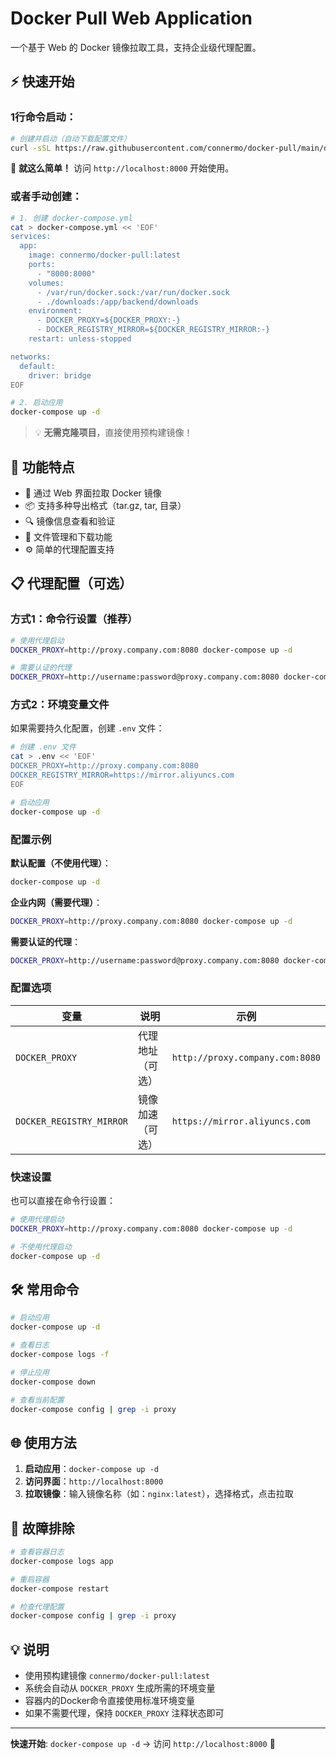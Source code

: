 # Docker Pull Web Application

一个基于 Web 的 Docker 镜像拉取工具，支持企业级代理配置。

## ⚡ 快速开始

### 1行命令启动：

```bash
# 创建并启动（自动下载配置文件）
curl -sSL https://raw.githubusercontent.com/connermo/docker-pull/main/docker-compose.yml > docker-compose.yml && docker-compose up -d
```

🎉 **就这么简单！** 访问 `http://localhost:8000` 开始使用。

### 或者手动创建：

```bash
# 1. 创建 docker-compose.yml
cat > docker-compose.yml << 'EOF'
services:
  app:
    image: connermo/docker-pull:latest
    ports:
      - "8000:8000"
    volumes:
      - /var/run/docker.sock:/var/run/docker.sock
      - ./downloads:/app/backend/downloads
    environment:
      - DOCKER_PROXY=${DOCKER_PROXY:-}
      - DOCKER_REGISTRY_MIRROR=${DOCKER_REGISTRY_MIRROR:-}
    restart: unless-stopped

networks:
  default:
    driver: bridge
EOF

# 2. 启动应用
docker-compose up -d
```

> 💡 **无需克隆项目**，直接使用预构建镜像！

## 🚀 功能特点

- 🐳 通过 Web 界面拉取 Docker 镜像
- 📦 支持多种导出格式（tar.gz, tar, 目录）
- 🔍 镜像信息查看和验证
- 📁 文件管理和下载功能
- ⚙️ 简单的代理配置支持

## 📋 代理配置（可选）

### 方式1：命令行设置（推荐）

```bash
# 使用代理启动
DOCKER_PROXY=http://proxy.company.com:8080 docker-compose up -d

# 需要认证的代理
DOCKER_PROXY=http://username:password@proxy.company.com:8080 docker-compose up -d
```

### 方式2：环境变量文件

如果需要持久化配置，创建 `.env` 文件：

```bash
# 创建 .env 文件
cat > .env << 'EOF'
DOCKER_PROXY=http://proxy.company.com:8080
DOCKER_REGISTRY_MIRROR=https://mirror.aliyuncs.com
EOF

# 启动应用
docker-compose up -d
```

### 配置示例

**默认配置（不使用代理）**：
```bash
docker-compose up -d
```

**企业内网（需要代理）**：
```bash
DOCKER_PROXY=http://proxy.company.com:8080 docker-compose up -d
```

**需要认证的代理**：
```bash
DOCKER_PROXY=http://username:password@proxy.company.com:8080 docker-compose up -d
```

### 配置选项

| 变量 | 说明 | 示例 |
|------|------|------|
| `DOCKER_PROXY` | 代理地址（可选） | `http://proxy.company.com:8080` |
| `DOCKER_REGISTRY_MIRROR` | 镜像加速（可选） | `https://mirror.aliyuncs.com` |

### 快速设置

也可以直接在命令行设置：

```bash
# 使用代理启动
DOCKER_PROXY=http://proxy.company.com:8080 docker-compose up -d

# 不使用代理启动
docker-compose up -d
```

## 🛠️ 常用命令

```bash
# 启动应用
docker-compose up -d

# 查看日志
docker-compose logs -f

# 停止应用
docker-compose down

# 查看当前配置
docker-compose config | grep -i proxy
```

## 🌐 使用方法

1. **启动应用**：`docker-compose up -d`
2. **访问界面**：`http://localhost:8000`
3. **拉取镜像**：输入镜像名称（如：`nginx:latest`），选择格式，点击拉取

## 🚨 故障排除

```bash
# 查看容器日志
docker-compose logs app

# 重启容器
docker-compose restart

# 检查代理配置
docker-compose config | grep -i proxy
```

## 💡 说明

- 使用预构建镜像 `connermo/docker-pull:latest`
- 系统会自动从 `DOCKER_PROXY` 生成所需的环境变量
- 容器内的Docker命令直接使用标准环境变量
- 如果不需要代理，保持 `DOCKER_PROXY` 注释状态即可

---

**快速开始**: `docker-compose up -d` → 访问 `http://localhost:8000` 🚀